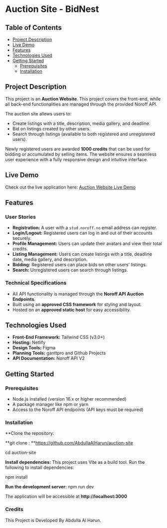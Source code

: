 # Auction Site - BidNest

## Table of Contents

- [Project Description](#project-description)
- [Live Demo](#live-demo)
- [Features](#features)
- [Technologies Used](#technologies-used)
- [Getting Started](#getting-started)
  - [Prerequisites](#prerequisites)
  - [Installation](#installation)


## Project Description

This project is an **Auction Website**. This project covers the front-end, while all back-end functionalities are managed through the provided Noroff API.

The auction site allows users to:
- Create listings with a title, description, media gallery, and deadline.
- Bid on listings created by other users.
- Search through listings (available to both registered and unregistered users).

Newly registered users are awarded **1000 credits** that can be used for bidding or accumulated by selling items. The website ensures a seamless user experience with a fully responsive design and intuitive interface.

## Live Demo

Check out the live application here: [Auction Website Live Demo](https://benevolent-faun-64e5ae.netlify.app/)

## Features

### User Stories
- **Registration:** A user with a `stud.noroff.no` email address can register.
- **Login/Logout:** Registered users can log in and out of their accounts securely.
- **Profile Management:** Users can update their avatars and view their total credits.
- **Listing Management:** Users can create listings with a title, deadline date, media gallery, and description.
- **Bidding:** Registered users can place bids on other users' listings.
- **Search:** Unregistered users can search through listings.

### Technical Specifications
- All API functionality is managed through the **Noroff API Auction Endpoints**.
- Built using an **approved CSS framework** for styling and layout.
- Hosted on an **approved static host** for easy accessibility.

## Technologies Used

- **Front-End Framework:** Tailwind CSS (v3.0+)
- **Hosting:** Netlify
- **Design Tools:** Figma
- **Planning Tools:** ganttpro and Github Projects
- **API Documentation:** Noroff API V2

## Getting Started

### Prerequisites
- Node.js installed (version 16.x or higher recommended)
- A package manager like npm or yarn
- Access to the Noroff API endpoints (API keys must be required)

### Installation

**Clone the repository:

**git clone : **https://github.com/AbdullaAlHarun/auction-site

cd auction-site

**Install dependencies:** This project uses Vite as a build tool. Run the following to install dependencies:

npm install

**Run the development server:**
npm run dev

The application will be accessible at **http://localhost:3000**

### Credits 
This Project is Developed By Abdulla Al Harun.
